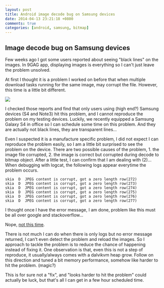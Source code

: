 ```yaml
---
layout: post
title: Android image decode bug on Samsung devices
date: 2014-04-13 23:21:18 +0800
comments: true
categories: [android, samsung, bitmap]
---
```



## Image decode bug on Samsung devices

Few weeks ago I got some users reported about seeing "black lines" on the images. In 9GAG app, displaying images is everything so I can't just leave the problem unsolved.

At first I thought it is a problem I worked on before that when multiple download tasks running for the same image, may corrupt the file. However, this time is a little bit different. 

<img src="{{root_url}}/images/posts/20140413/blacklines.png"/>

I checked those reports and find that only users using (high end?) Samsung devices (S4 and Note3) hit this problem, and I cannot reproduce the problem on my testing devices. Luckily, we recently equipped a Samsung Galaxy S4 in office so I can schedule some time on this problem. And they are actually not black lines, they are transparent lines...

Even I suspected it is a manufacture specific problem, I did not expect I can reproduce the problem easily, so I am a little bit surprised to see the problem on the device. There are two possible causes of the problem, 1. the image file corrupted, 2. the image is correct but corrupted during decode to bitmap object. After a little test, I can confirm that I am dealing with (2)... When debugging with logcat, the following logs appear everytime the problem occurs.

    skia  D  JPEG content is corrupt, got a zero length row(272)
    skia  D  JPEG content is corrupt, got a zero length row(273)
    skia  D  JPEG content is corrupt, got a zero length row(274)
    skia  D  JPEG content is corrupt, got a zero length row(275)
    skia  D  JPEG content is corrupt, got a zero length row(276)
    skia  D  JPEG content is corrupt, got a zero length row(277)
    
I thought once I have the error message, I am done, problem like this must be all over google and stackoverflow... 

Nope, [not this time](https://www.google.com/search?q=skia+JPEG+content+is+corrupt).

There is not much I can do when there is only logs but no error message returned, I can't even detect the problem and reload the images. So I approach to tackle the problem is to reduce the chance of happening instead of fixing it. One observation is that, even this is not a step of reproduce, it usually/always comes with a dalvikvm heap grow. Follow on this direction and tuned a bit memory performance, somehow like harder to hit the problem. (magic?)

This is for sure not a "fix", and "looks harder to hit the problem" could actually be luck, but that's all I can get in a few hour scheduled time.
